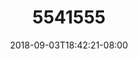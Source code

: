---
title: 5541555
date: 2018-09-03T18:42:21-08:00
draft: false
name: 黒羽イヴ
img_url: https://cdn.u1.huluxia.com/g4/M03/63/DD/rBAAdmHwCcWAUEv8AAPTq_23WjQ874.png
original_fn: DSCF0454.jpg
tags:
- 黒羽イヴ

---
